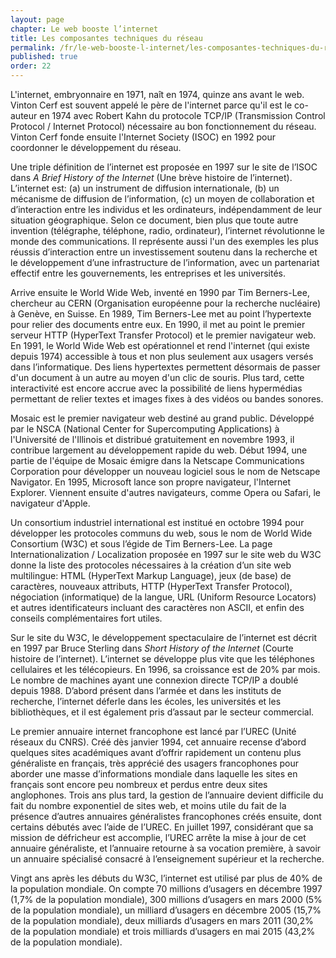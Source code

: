 ```yaml
---
layout: page
chapter: Le web booste l’internet
title: Les composantes techniques du réseau
permalink: /fr/le-web-booste-l-internet/les-composantes-techniques-du-reseau/
published: true
order: 22
---
```

<p>L'internet, embryonnaire en 1971, naît en 1974, quinze ans avant le web. Vinton Cerf est souvent appelé le père de l'internet parce qu'il est le co-auteur en 1974 avec Robert Kahn du protocole TCP/IP (Transmission Control Protocol / Internet Protocol) nécessaire au bon fonctionnement du réseau. Vinton Cerf fonde ensuite l'Internet Society (ISOC) en 1992 pour coordonner le développement du réseau.</p>

<p>Une triple définition de l’internet est proposée en 1997 sur le site de l’ISOC dans <em>A Brief History of the Internet</em> (Une brève histoire de l’internet). L’internet est: (a) un instrument de diffusion internationale, (b) un mécanisme de diffusion de l’information, (c) un moyen de collaboration et d’interaction entre les individus et les ordinateurs, indépendamment de leur situation géographique. Selon ce document, bien plus que toute autre invention (télégraphe, téléphone, radio, ordinateur), l’internet révolutionne le monde des communications. Il représente aussi l'un des exemples les plus réussis d’interaction entre un investissement soutenu dans la recherche et le développement d’une infrastructure de l’information, avec un partenariat effectif entre les gouvernements, les entreprises et les universités.</p>

<p>Arrive ensuite le World Wide Web, inventé en 1990 par Tim Berners-Lee, chercheur au CERN (Organisation européenne pour la recherche nucléaire) à Genève, en Suisse. En 1989, Tim Berners-Lee met au point l’hypertexte pour relier des documents entre eux. En 1990, il met au point le premier serveur HTTP (HyperText Transfer Protocol) et le premier navigateur web. En 1991, le World Wide Web est opérationnel et rend l'internet (qui existe depuis 1974) accessible à tous et non plus seulement aux usagers versés dans l’informatique. Des liens hypertextes permettent désormais de passer d'un document à un autre au moyen d'un clic de souris. Plus tard, cette interactivité est encore accrue avec la possibilité de liens hypermédias permettant de relier textes et images fixes à des vidéos ou bandes sonores.</p>

<p>Mosaic est le premier navigateur web destiné au grand public. Développé par le NSCA (National Center for Supercomputing Applications) à l'Université de l'Illinois et distribué gratuitement en novembre 1993, il contribue largement au développement rapide du web. Début 1994, une partie de l'équipe de Mosaic émigre dans la Netscape Communications Corporation pour développer un nouveau logiciel sous le nom de Netscape Navigator. En 1995, Microsoft lance son propre navigateur, l'Internet Explorer. Viennent ensuite d'autres navigateurs, comme Opera ou Safari, le navigateur d'Apple.</p>

<p>Un consortium industriel international est institué en octobre 1994 pour développer les protocoles communs du web, sous le nom de World Wide Consortium (W3C) et sous l’égide de Tim Berners-Lee. La page Internationalization / Localization proposée en 1997 sur le site web du W3C donne la liste des protocoles nécessaires à la création d’un site web multilingue: HTML (HyperText Markup Language), jeux (de base) de caractères, nouveaux attributs, HTTP (HyperText Transfer Protocol), négociation (informatique) de la langue, URL (Uniform Resource Locators) et autres identificateurs incluant des caractères non ASCII, et enfin des conseils complémentaires fort utiles.</p>

<p>Sur le site du W3C, le développement spectaculaire de l’internet est décrit en 1997 par Bruce Sterling dans <em>Short History of the Internet</em> (Courte histoire de l’internet). L’internet se développe plus vite que les téléphones cellulaires et les télécopieurs. En 1996, sa croissance est de 20% par mois. Le nombre de machines ayant une connexion directe TCP/IP a doublé depuis 1988. D’abord présent dans l’armée et dans les instituts de recherche, l’internet déferle dans les écoles, les universités et les bibliothèques, et il est également pris d’assaut par le secteur commercial.</p>

<p>Le premier annuaire internet francophone est lancé par l’UREC (Unité réseaux du CNRS). Créé dès janvier 1994, cet annuaire recense d’abord quelques sites académiques avant d’offrir rapidement un contenu plus généraliste en français, très apprécié des usagers francophones pour aborder une masse d’informations mondiale dans laquelle les sites en français sont encore peu nombreux et perdus entre deux sites anglophones. Trois ans plus tard, la gestion de l’annuaire devient difficile du fait du nombre exponentiel de sites web, et moins utile du fait de la présence d’autres annuaires généralistes francophones créés ensuite, dont certains débutés avec l’aide de l’UREC. En juillet 1997, considérant que sa mission de défricheur est accomplie, l’UREC arrête la mise à jour de cet annuaire généraliste, et l’annuaire retourne à sa vocation première, à savoir un annuaire spécialisé consacré à l’enseignement supérieur et la recherche.</p>

<p>Vingt ans après les débuts du W3C, l’internet est utilisé par plus de 40% de la population mondiale. On compte 70 millions d’usagers en décembre 1997 (1,7% de la population mondiale), 300 millions d’usagers en mars 2000 (5% de la population mondiale), un milliard d’usagers en décembre 2005 (15,7% de la population mondiale), deux milliards d’usagers en mars 2011 (30,2% de la population mondiale) et trois milliards d’usagers en mai 2015 (43,2% de la population mondiale).</p>